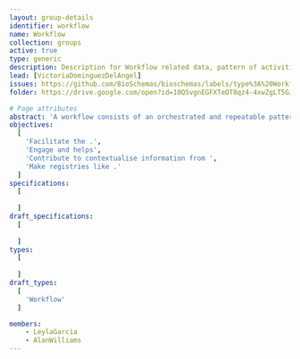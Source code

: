 ```yaml
---
layout: group-details
identifier: workflow
name: Workflow
collection: groups
active: true
type: generic
description: Description for Workflow related data, pattern of activities and so on.
lead: [VictoriaDominguezDelAngel]
issues: https://github.com/BioSchemas/bioschemas/labels/type%3A%20Workflow
folder: https://drive.google.com/open?id=10QSvgnEGFXTeOT8qz4-4xwZgLT5GJrqG

# Page attributes
abstract: 'A workflow consists of an orchestrated and repeatable pattern of activities enabled by the systematic organization of resources into processes that transform materials, provide services, or process information. It can be depicted as a sequence of operations, the work of a person or group, the work of an organization of staff, or one or more simple or complex mechanisms.'
objectives:
  [
    'Facilitate the .',
    'Engage and helps',
    'Contribute to contextualise information from ',
    'Make registries like .'
  ]
specifications:
  [  
    
  ]
draft_specifications:
  [  
    
  ]
types:
  [  
   
  ]
draft_types:
  [  
    'Workflow'
  ]

members:
    - LeylaGarcia
    - AlanWilliams
---
```

